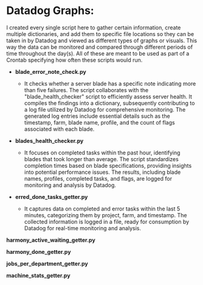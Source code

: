 # Datadog Graphs:
I created every single script here to gather certain information, create multiple dictionaries, and add them to specific file locations so they can be taken in by Datadog and viewed as different types of graphs or visuals. This way the data can be monitored and compared through different periods of time throughout the day(s). All of these are meant to be used as part of a Crontab specifying how often these scripts would run.  

- **blade_error_note_check.py**

  - It checks whether a server blade has a specific note indicating more than five failures. The script collaborates with the "blade_health_checker" script to efficiently assess server health. It compiles the findings into a dictionary, subsequently contributing to a log file utilized by Datadog for comprehensive monitoring. The generated log entries include essential details such as the timestamp, farm, blade name, profile, and the count of flags associated with each blade.

- **blades_health_checker.py**
  - It focuses on completed tasks within the past hour, identifying blades that took longer than average. The script standardizes completion times based on blade specifications, providing insights into potential performance issues. The results, including blade names, profiles, completed tasks, and flags, are logged for monitoring and analysis by Datadog.   

- **erred_done_tasks_getter.py**
  - It captures data on completed and error tasks within the last 5 minutes, categorizing them by project, farm, and timestamp. The collected information is logged in a file, ready for consumption by Datadog for real-time monitoring and analysis.  

**harmony_active_waiting_getter.py**

**harmony_done_getter.py**

**jobs_per_department_getter.py**

**machine_stats_getter.py**
